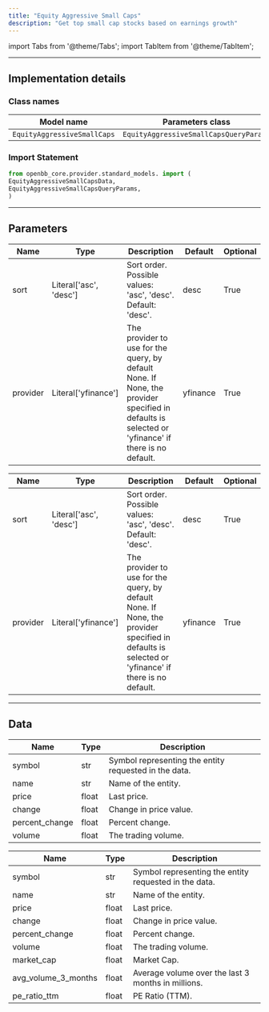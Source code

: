 ```yaml
---
title: "Equity Aggressive Small Caps"
description: "Get top small cap stocks based on earnings growth"
---
```


<!-- markdownlint-disable MD012 MD031 MD033 -->

import Tabs from '@theme/Tabs';
import TabItem from '@theme/TabItem';

---

## Implementation details

### Class names

| Model name | Parameters class | Data class |
| ---------- | ---------------- | ---------- |
| `EquityAggressiveSmallCaps` | `EquityAggressiveSmallCapsQueryParams` | `EquityAggressiveSmallCapsData` |

### Import Statement

```python
from openbb_core.provider.standard_models. import (
EquityAggressiveSmallCapsData,
EquityAggressiveSmallCapsQueryParams,
)
```

---

## Parameters

<Tabs>

<TabItem value='standard' label='standard'>

| Name | Type | Description | Default | Optional |
| ---- | ---- | ----------- | ------- | -------- |
| sort | Literal['asc', 'desc'] | Sort order. Possible values: 'asc', 'desc'. Default: 'desc'. | desc | True |
| provider | Literal['yfinance'] | The provider to use for the query, by default None. If None, the provider specified in defaults is selected or 'yfinance' if there is no default. | yfinance | True |
</TabItem>

<TabItem value='yfinance' label='yfinance'>

| Name | Type | Description | Default | Optional |
| ---- | ---- | ----------- | ------- | -------- |
| sort | Literal['asc', 'desc'] | Sort order. Possible values: 'asc', 'desc'. Default: 'desc'. | desc | True |
| provider | Literal['yfinance'] | The provider to use for the query, by default None. If None, the provider specified in defaults is selected or 'yfinance' if there is no default. | yfinance | True |
</TabItem>

</Tabs>

---

## Data

<Tabs>

<TabItem value='standard' label='standard'>

| Name | Type | Description |
| ---- | ---- | ----------- |
| symbol | str | Symbol representing the entity requested in the data. |
| name | str | Name of the entity. |
| price | float | Last price. |
| change | float | Change in price value. |
| percent_change | float | Percent change. |
| volume | float | The trading volume. |
</TabItem>

<TabItem value='yfinance' label='yfinance'>

| Name | Type | Description |
| ---- | ---- | ----------- |
| symbol | str | Symbol representing the entity requested in the data. |
| name | str | Name of the entity. |
| price | float | Last price. |
| change | float | Change in price value. |
| percent_change | float | Percent change. |
| volume | float | The trading volume. |
| market_cap | float | Market Cap. |
| avg_volume_3_months | float | Average volume over the last 3 months in millions. |
| pe_ratio_ttm | float | PE Ratio (TTM). |
</TabItem>

</Tabs>

